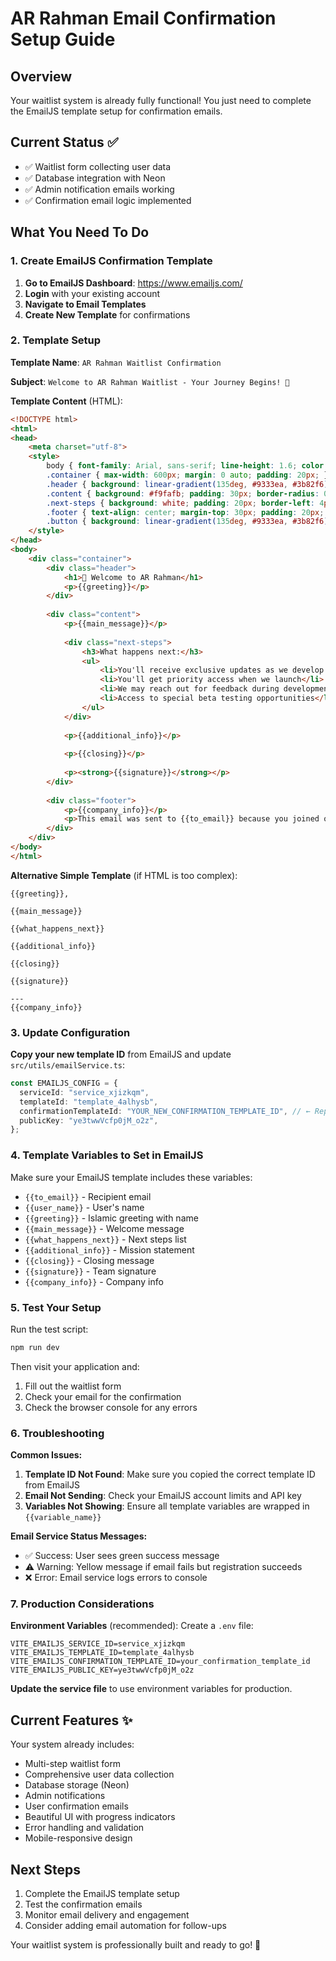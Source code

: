 # AR Rahman Email Confirmation Setup Guide

## Overview
Your waitlist system is already fully functional! You just need to complete the EmailJS template setup for confirmation emails.

## Current Status ✅
- ✅ Waitlist form collecting user data
- ✅ Database integration with Neon
- ✅ Admin notification emails working
- ✅ Confirmation email logic implemented

## What You Need To Do

### 1. Create EmailJS Confirmation Template

1. **Go to EmailJS Dashboard**: https://www.emailjs.com/
2. **Login** with your existing account
3. **Navigate to Email Templates**
4. **Create New Template** for confirmations

### 2. Template Setup

**Template Name**: `AR Rahman Waitlist Confirmation`

**Subject**: `Welcome to AR Rahman Waitlist - Your Journey Begins! 🕌`

**Template Content** (HTML):
```html
<!DOCTYPE html>
<html>
<head>
    <meta charset="utf-8">
    <style>
        body { font-family: Arial, sans-serif; line-height: 1.6; color: #333; }
        .container { max-width: 600px; margin: 0 auto; padding: 20px; }
        .header { background: linear-gradient(135deg, #9333ea, #3b82f6); color: white; padding: 30px; text-align: center; border-radius: 10px 10px 0 0; }
        .content { background: #f9fafb; padding: 30px; border-radius: 0 0 10px 10px; }
        .next-steps { background: white; padding: 20px; border-left: 4px solid #9333ea; margin: 20px 0; }
        .footer { text-align: center; margin-top: 30px; padding: 20px; color: #666; font-size: 14px; }
        .button { background: linear-gradient(135deg, #9333ea, #3b82f6); color: white; padding: 12px 30px; text-decoration: none; border-radius: 6px; display: inline-block; margin: 20px 0; }
    </style>
</head>
<body>
    <div class="container">
        <div class="header">
            <h1>🕌 Welcome to AR Rahman</h1>
            <p>{{greeting}}</p>
        </div>
        
        <div class="content">
            <p>{{main_message}}</p>
            
            <div class="next-steps">
                <h3>What happens next:</h3>
                <ul>
                    <li>You'll receive exclusive updates as we develop the product</li>
                    <li>You'll get priority access when we launch</li>
                    <li>We may reach out for feedback during development</li>
                    <li>Access to special beta testing opportunities</li>
                </ul>
            </div>
            
            <p>{{additional_info}}</p>
            
            <p>{{closing}}</p>
            
            <p><strong>{{signature}}</strong></p>
        </div>
        
        <div class="footer">
            <p>{{company_info}}</p>
            <p>This email was sent to {{to_email}} because you joined our waitlist.</p>
        </div>
    </div>
</body>
</html>
```

**Alternative Simple Template** (if HTML is too complex):
```
{{greeting}},

{{main_message}}

{{what_happens_next}}

{{additional_info}}

{{closing}}

{{signature}}

---
{{company_info}}
```

### 3. Update Configuration

**Copy your new template ID** from EmailJS and update `src/utils/emailService.ts`:

```typescript
const EMAILJS_CONFIG = {
  serviceId: "service_xjizkqm",
  templateId: "template_4alhysb", 
  confirmationTemplateId: "YOUR_NEW_CONFIRMATION_TEMPLATE_ID", // ← Replace this
  publicKey: "ye3twwVcfp0jM_o2z",
};
```

### 4. Template Variables to Set in EmailJS

Make sure your EmailJS template includes these variables:
- `{{to_email}}` - Recipient email
- `{{user_name}}` - User's name
- `{{greeting}}` - Islamic greeting with name
- `{{main_message}}` - Welcome message
- `{{what_happens_next}}` - Next steps list
- `{{additional_info}}` - Mission statement
- `{{closing}}` - Closing message
- `{{signature}}` - Team signature
- `{{company_info}}` - Company info

### 5. Test Your Setup

Run the test script:
```bash
npm run dev
```

Then visit your application and:
1. Fill out the waitlist form
2. Check your email for the confirmation
3. Check the browser console for any errors

### 6. Troubleshooting

**Common Issues:**

1. **Template ID Not Found**: Make sure you copied the correct template ID from EmailJS
2. **Email Not Sending**: Check your EmailJS account limits and API key
3. **Variables Not Showing**: Ensure all template variables are wrapped in `{{variable_name}}`

**Email Service Status Messages:**
- ✅ Success: User sees green success message
- ⚠️ Warning: Yellow message if email fails but registration succeeds
- ❌ Error: Email service logs errors to console

### 7. Production Considerations

**Environment Variables** (recommended):
Create a `.env` file:
```
VITE_EMAILJS_SERVICE_ID=service_xjizkqm
VITE_EMAILJS_TEMPLATE_ID=template_4alhysb
VITE_EMAILJS_CONFIRMATION_TEMPLATE_ID=your_confirmation_template_id
VITE_EMAILJS_PUBLIC_KEY=ye3twwVcfp0jM_o2z
```

**Update the service file** to use environment variables for production.

## Current Features ✨

Your system already includes:
- Multi-step waitlist form
- Comprehensive user data collection
- Database storage (Neon)
- Admin notifications
- User confirmation emails
- Beautiful UI with progress indicators
- Error handling and validation
- Mobile-responsive design

## Next Steps

1. Complete the EmailJS template setup
2. Test the confirmation emails
3. Monitor email delivery and engagement
4. Consider adding email automation for follow-ups

Your waitlist system is professionally built and ready to go! 🚀